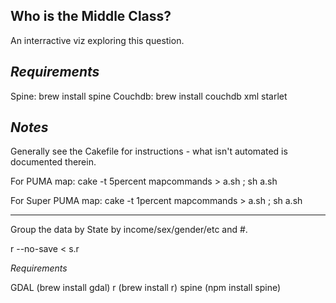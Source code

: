 Who is the Middle Class?
----

An interractive viz exploring this question.

*Requirements*
----

Spine: brew install spine
Couchdb: brew install couchdb
xml starlet

*Notes*
----

Generally see the Cakefile for instructions - what isn't automated is documented therein.

For PUMA map:
cake -t 5percent mapcommands > a.sh ; sh a.sh

For Super PUMA map:
cake -t 1percent mapcommands > a.sh ; sh a.sh

----

Group the data by State by income/sex/gender/etc and #.

r --no-save < s.r

*Requirements*

GDAL (brew install gdal)
r (brew install r)
spine (npm install spine)

